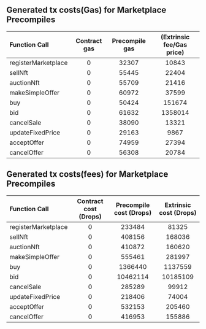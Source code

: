 ## Generated tx costs(Gas) for Marketplace Precompiles

| Function Call       | Contract gas | Precompile gas | (Extrinsic fee/Gas price) |
|:--------------------|:------------:|:--------------:|:-------------------------:|
| registerMarketplace |      0       |     32307      |           10843           |
| sellNft             |      0       |     55445      |           22404           |
| auctionNft          |      0       |     55709      |           21416           |
| makeSimpleOffer     |      0       |     60972      |           37599           |
| buy                 |      0       |     50424      |          151674           |
| bid                 |      0       |     61632      |          1358014          |
| cancelSale          |      0       |     38090      |           13321           |
| updateFixedPrice    |      0       |     29163      |           9867            |
| acceptOffer         |      0       |     74959      |           27394           |
| cancelOffer         |      0       |     56308      |           20784           |


## Generated tx costs(fees) for Marketplace Precompiles

| Function Call       | Contract cost (Drops) | Precompile cost (Drops) | Extrinsic cost (Drops) |
|:--------------------|:---------------------:|:-----------------------:|:----------------------:|
| registerMarketplace |           0           |         233484          |         81325          |
| sellNft             |           0           |         408156          |         168036         |
| auctionNft          |           0           |         410872          |         160620         |
| makeSimpleOffer     |           0           |         555461          |         281997         |
| buy                 |           0           |         1366440         |        1137559         |
| bid                 |           0           |        10462114         |        10185109        |
| cancelSale          |           0           |         285289          |         99912          |
| updateFixedPrice    |           0           |         218406          |         74004          |
| acceptOffer         |           0           |         532153          |         205460         |
| cancelOffer         |           0           |         416953          |         155886         |

